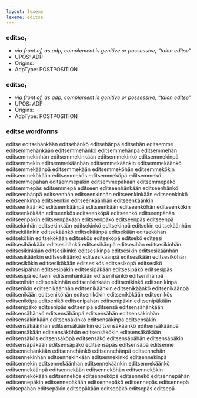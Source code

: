 ```yaml
---
layout: lexeme
lexeme: editse
---
```


###  editse₁

* _via front of, as adp, complement is genitive or possessive, “talon editse“_
* UPOS:  ADP
* Origins: 
* AdpType:  POSTPOSITION


###  editse₁

* _via front of, as adp, complement is genitive or possessive, “talon editse”_
* UPOS:  ADP
* Origins: 
* AdpType:  POSTPOSITION


### editse wordforms

editse
editsehänkään
editsehänkö
editsehänpä
editsehän
editsemme
editsemmehänkään
editsemmehänkö
editsemmehänpä
editsemmehän
editsemmekinhän
editsemmekinkään
editsemmekinkö
editsemmekinpä
editsemmekin
editsemmekäänhän
editsemmekäänkin
editsemmekäänkö
editsemmekäänpä
editsemmekään
editsemmeköhän
editsemmekökin
editsemmekökään
editsemmekös
editsemmeköpä
editsemmekö
editsemmepähän
editsemmepäkin
editsemmepäkään
editsemmepäkö
editsemmepäs
editsemmepä
editseen
editseenhänkään
editseenhänkö
editseenhänpä
editseenhän
editseenkinhän
editseenkinkään
editseenkinkö
editseenkinpä
editseenkin
editseenkäänhän
editseenkäänkin
editseenkäänkö
editseenkäänpä
editseenkään
editseenköhän
editseenkökin
editseenkökään
editseenkös
editseenköpä
editseenkö
editseenpähän
editseenpäkin
editseenpäkään
editseenpäkö
editseenpäs
editseenpä
editsekinhän
editsekinkään
editsekinkö
editsekinpä
editsekin
editsekäänhän
editsekäänkin
editsekäänkö
editsekäänpä
editsekään
editseköhän
editsekökin
editsekökään
editsekös
editseköpä
editsekö
editsesi
editsesihänkään
editsesihänkö
editsesihänpä
editsesihän
editsesikinhän
editsesikinkään
editsesikinkö
editsesikinpä
editsesikin
editsesikäänhän
editsesikäänkin
editsesikäänkö
editsesikäänpä
editsesikään
editsesiköhän
editsesikökin
editsesikökään
editsesikös
editsesiköpä
editsesikö
editsesipähän
editsesipäkin
editsesipäkään
editsesipäkö
editsesipäs
editsesipä
editseni
editsenihänkään
editsenihänkö
editsenihänpä
editsenihän
editsenikinhän
editsenikinkään
editsenikinkö
editsenikinpä
editsenikin
editsenikäänhän
editsenikäänkin
editsenikäänkö
editsenikäänpä
editsenikään
editseniköhän
editsenikökin
editsenikökään
editsenikös
editseniköpä
editsenikö
editsenipähän
editsenipäkin
editsenipäkään
editsenipäkö
editsenipäs
editsenipä
editsensä
editsensähänkään
editsensähänkö
editsensähänpä
editsensähän
editsensäkinhän
editsensäkinkään
editsensäkinkö
editsensäkinpä
editsensäkin
editsensäkäänhän
editsensäkäänkin
editsensäkäänkö
editsensäkäänpä
editsensäkään
editsensäköhän
editsensäkökin
editsensäkökään
editsensäkös
editsensäköpä
editsensäkö
editsensäpähän
editsensäpäkin
editsensäpäkään
editsensäpäkö
editsensäpäs
editsensäpä
editsenne
editsennehänkään
editsennehänkö
editsennehänpä
editsennehän
editsennekinhän
editsennekinkään
editsennekinkö
editsennekinpä
editsennekin
editsennekäänhän
editsennekäänkin
editsennekäänkö
editsennekäänpä
editsennekään
editsenneköhän
editsennekökin
editsennekökään
editsennekös
editsenneköpä
editsennekö
editsennepähän
editsennepäkin
editsennepäkään
editsennepäkö
editsennepäs
editsennepä
editsepähän
editsepäkin
editsepäkään
editsepäkö
editsepäs
editsepä

